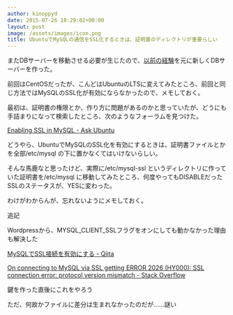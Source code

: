 ```yaml
---
author: kinoppyd
date: 2015-07-26 18:29:02+00:00
layout: post
image: /assets/images/icon.png
title: UbuntuでMySQLの通信をSSL化するときは、証明書のディレクトリが重要らしい
---
```


またDBサーバーを移動させる必要が生じたので、[以前の経験](http://tolarian-academy.net/%E3%83%96%E3%83%AD%E3%82%B0%E3%81%AEdb%E3%82%92%E3%80%81conoha-vps%E3%81%AB%E7%A7%BB%E8%A1%8C%E3%81%97%E3%81%9F%E3%80%82mysql%E3%81%A8ssl%E3%81%A7%E9%80%9A%E4%BF%A1%E3%81%99%E3%82%8B%E3%80%82/)を元に新しくDBサーバーを作った。

前回はCentOSだったが、こんどはUbuntuのLTSに変えてみたところ、前回と同じ方法ではMySQLのSSL化が有効にならなかったので、メモしておく。

最初は、証明書の権限とか、作り方に問題があるのかと思っていたが、どうにも手詰まりになって検索したところ、次のようなフォーラムを見つけた。

[Enabling SSL in MySQL - Ask Ubuntu](http://askubuntu.com/questions/194074/enabling-ssl-in-mysql)

どうやら、UbuntuでMySQLのSSL化を有効にするときは、証明書ファイルとかを全部/etc/mysql の下に置かなくてはいけないらしい。

そんな馬鹿なと思ったけど、実際に/etc/mysql-ssl というディレクトリに作っていた証明書を/etc/mysql に移動してみたところ、何度やってもDISABLEだったSSLのステータスが、YESに変わった。

わけがわからんが、忘れないようにメモしておく。

追記

Wordpressから、MYSQL_CLIENT_SSLフラグをオンにしても動かなかった理由も解決した

[MySQLでSSL接続を有効にする - Qiita](http://qiita.com/toshiro3/items/b7f6842efe9fd97f8c56)

[On connecting to MySQL via SSL getting ERROR 2026 (HY000): SSL connection error: protocol version mismatch - Stack Overflow](http://stackoverflow.com/questions/28694095/on-connecting-to-mysql-via-ssl-getting-error-2026-hy000-ssl-connection-error)

鍵を作った直後にこれをやろう

ただ、何故かファイルに差分は生まれなかったのだが……謎い
